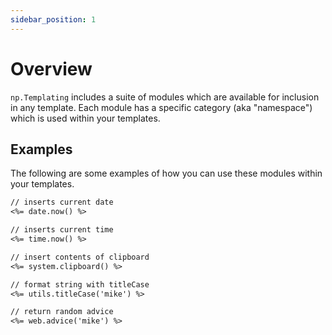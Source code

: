 ```yaml
---
sidebar_position: 1
---
```


# Overview
`np.Templating` includes a suite of modules which are available for inclusion in any template. Each module has a specific category (aka "namespace") which is used within your templates.

## Examples
The following are some examples of how you can use these modules within your templates.

```markdown
// inserts current date
<%= date.now() %>
```

```markdown
// inserts current time
<%= time.now() %>
```

```markdown
// insert contents of clipboard
<%= system.clipboard() %>
````

```markdown
// format string with titleCase
<%= utils.titleCase('mike') %>
```

```markdown
// return random advice
<%= web.advice('mike') %>
```
